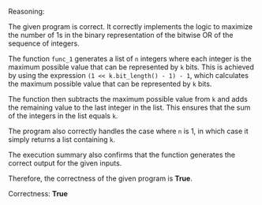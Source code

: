 Reasoning: 

The given program is correct. It correctly implements the logic to maximize the number of 1s in the binary representation of the bitwise OR of the sequence of integers. 

The function `func_1` generates a list of `n` integers where each integer is the maximum possible value that can be represented by `k` bits. This is achieved by using the expression `(1 << k.bit_length() - 1) - 1`, which calculates the maximum possible value that can be represented by `k` bits. 

The function then subtracts the maximum possible value from `k` and adds the remaining value to the last integer in the list. This ensures that the sum of the integers in the list equals `k`. 

The program also correctly handles the case where `n` is 1, in which case it simply returns a list containing `k`. 

The execution summary also confirms that the function generates the correct output for the given inputs. 

Therefore, the correctness of the given program is **True**.

Correctness: **True**